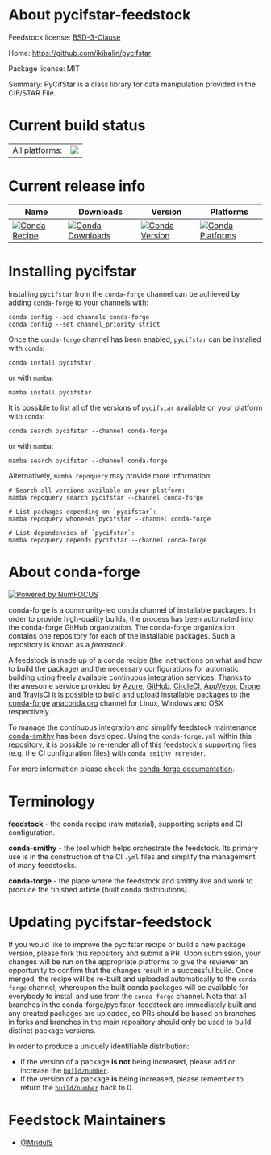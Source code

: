 About pycifstar-feedstock
=========================

Feedstock license: [BSD-3-Clause](https://github.com/conda-forge/pycifstar-feedstock/blob/main/LICENSE.txt)

Home: https://github.com/ikibalin/pycifstar

Package license: MIT

Summary: PyCifStar is a class library for data manipulation provided in the CIF/STAR File.

Current build status
====================


<table><tr><td>All platforms:</td>
    <td>
      <a href="https://dev.azure.com/conda-forge/feedstock-builds/_build/latest?definitionId=23879&branchName=main">
        <img src="https://dev.azure.com/conda-forge/feedstock-builds/_apis/build/status/pycifstar-feedstock?branchName=main">
      </a>
    </td>
  </tr>
</table>

Current release info
====================

| Name | Downloads | Version | Platforms |
| --- | --- | --- | --- |
| [![Conda Recipe](https://img.shields.io/badge/recipe-pycifstar-green.svg)](https://anaconda.org/conda-forge/pycifstar) | [![Conda Downloads](https://img.shields.io/conda/dn/conda-forge/pycifstar.svg)](https://anaconda.org/conda-forge/pycifstar) | [![Conda Version](https://img.shields.io/conda/vn/conda-forge/pycifstar.svg)](https://anaconda.org/conda-forge/pycifstar) | [![Conda Platforms](https://img.shields.io/conda/pn/conda-forge/pycifstar.svg)](https://anaconda.org/conda-forge/pycifstar) |

Installing pycifstar
====================

Installing `pycifstar` from the `conda-forge` channel can be achieved by adding `conda-forge` to your channels with:

```
conda config --add channels conda-forge
conda config --set channel_priority strict
```

Once the `conda-forge` channel has been enabled, `pycifstar` can be installed with `conda`:

```
conda install pycifstar
```

or with `mamba`:

```
mamba install pycifstar
```

It is possible to list all of the versions of `pycifstar` available on your platform with `conda`:

```
conda search pycifstar --channel conda-forge
```

or with `mamba`:

```
mamba search pycifstar --channel conda-forge
```

Alternatively, `mamba repoquery` may provide more information:

```
# Search all versions available on your platform:
mamba repoquery search pycifstar --channel conda-forge

# List packages depending on `pycifstar`:
mamba repoquery whoneeds pycifstar --channel conda-forge

# List dependencies of `pycifstar`:
mamba repoquery depends pycifstar --channel conda-forge
```


About conda-forge
=================

[![Powered by
NumFOCUS](https://img.shields.io/badge/powered%20by-NumFOCUS-orange.svg?style=flat&colorA=E1523D&colorB=007D8A)](https://numfocus.org)

conda-forge is a community-led conda channel of installable packages.
In order to provide high-quality builds, the process has been automated into the
conda-forge GitHub organization. The conda-forge organization contains one repository
for each of the installable packages. Such a repository is known as a *feedstock*.

A feedstock is made up of a conda recipe (the instructions on what and how to build
the package) and the necessary configurations for automatic building using freely
available continuous integration services. Thanks to the awesome service provided by
[Azure](https://azure.microsoft.com/en-us/services/devops/), [GitHub](https://github.com/),
[CircleCI](https://circleci.com/), [AppVeyor](https://www.appveyor.com/),
[Drone](https://cloud.drone.io/welcome), and [TravisCI](https://travis-ci.com/)
it is possible to build and upload installable packages to the
[conda-forge](https://anaconda.org/conda-forge) [anaconda.org](https://anaconda.org/)
channel for Linux, Windows and OSX respectively.

To manage the continuous integration and simplify feedstock maintenance
[conda-smithy](https://github.com/conda-forge/conda-smithy) has been developed.
Using the ``conda-forge.yml`` within this repository, it is possible to re-render all of
this feedstock's supporting files (e.g. the CI configuration files) with ``conda smithy rerender``.

For more information please check the [conda-forge documentation](https://conda-forge.org/docs/).

Terminology
===========

**feedstock** - the conda recipe (raw material), supporting scripts and CI configuration.

**conda-smithy** - the tool which helps orchestrate the feedstock.
                   Its primary use is in the construction of the CI ``.yml`` files
                   and simplify the management of *many* feedstocks.

**conda-forge** - the place where the feedstock and smithy live and work to
                  produce the finished article (built conda distributions)


Updating pycifstar-feedstock
============================

If you would like to improve the pycifstar recipe or build a new
package version, please fork this repository and submit a PR. Upon submission,
your changes will be run on the appropriate platforms to give the reviewer an
opportunity to confirm that the changes result in a successful build. Once
merged, the recipe will be re-built and uploaded automatically to the
`conda-forge` channel, whereupon the built conda packages will be available for
everybody to install and use from the `conda-forge` channel.
Note that all branches in the conda-forge/pycifstar-feedstock are
immediately built and any created packages are uploaded, so PRs should be based
on branches in forks and branches in the main repository should only be used to
build distinct package versions.

In order to produce a uniquely identifiable distribution:
 * If the version of a package **is not** being increased, please add or increase
   the [``build/number``](https://docs.conda.io/projects/conda-build/en/latest/resources/define-metadata.html#build-number-and-string).
 * If the version of a package **is** being increased, please remember to return
   the [``build/number``](https://docs.conda.io/projects/conda-build/en/latest/resources/define-metadata.html#build-number-and-string)
   back to 0.

Feedstock Maintainers
=====================

* [@MridulS](https://github.com/MridulS/)


<!-- dummy commit to enable rerendering -->

